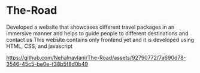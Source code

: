 # The-Road
Developed a website that showcases different travel packages in an immersive manner and helps to guide people to different destinations and contact us This website contains only frontend yet and it is developed using HTML, CSS, and javascript


https://github.com/Nehalnavlani/The-Road/assets/92790772/7a690d78-3546-45c5-be0e-f38b5f8d0b49

